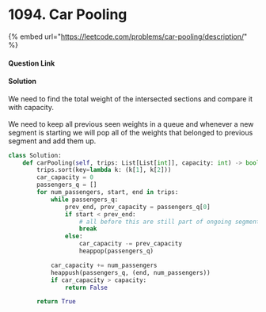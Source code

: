 # 1094. Car Pooling

{% embed url="https://leetcode.com/problems/car-pooling/description/" %}

#### Question Link

#### Solution

We need to find the total weight of the intersected sections and compare it with capacity.\
\
We need to keep all previous seen weights in a queue and whenever a new segment is starting we will pop all of the weights that belonged to previous segment and add them up.

```python
class Solution:
    def carPooling(self, trips: List[List[int]], capacity: int) -> bool:
        trips.sort(key=lambda k: (k[1], k[2]))
        car_capacity = 0
        passengers_q = []
        for num_passengers, start, end in trips:
            while passengers_q:
                prev_end, prev_capacity = passengers_q[0]
                if start < prev_end:
                    # all before this are still part of ongoing segment
                    break
                else:
                    car_capacity -= prev_capacity
                    heappop(passengers_q)

            car_capacity += num_passengers
            heappush(passengers_q, (end, num_passengers))
            if car_capacity > capacity:
                return False

        return True
```
